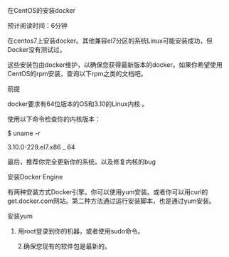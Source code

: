 在CentOS的安装docker

预计阅读时间：6分钟

在centos7上安装docker。其他兼容el7分区的系统Linux可能安装成功，但Docker没有测试过。

这些安装包由docker维护，以确保您获得最新版本的docker。如果你希望使用CentOS的rpm安装，查询以下rpm之类的文档吧。

前提

docker要求有64位版本的OS和3.10的Linux内核 。

使用以下命令检查你的内核版本：

$ uname -r

3.10.0-229.el7.x86 \_ 64

最后，推荐你完全更新你的系统。以及修复内核的bug

安装Docker Engine

有两种安装方式Docker引擎。你可以使用yum安装。或者你可以用curl的get.docker.com网站。第二种方法通过运行安装脚本，也是通过yum安装。

安装yum

1. 用root登录到你的机器，或者使用sudo命令。

   2.确保您现有的软件包是最新的。








